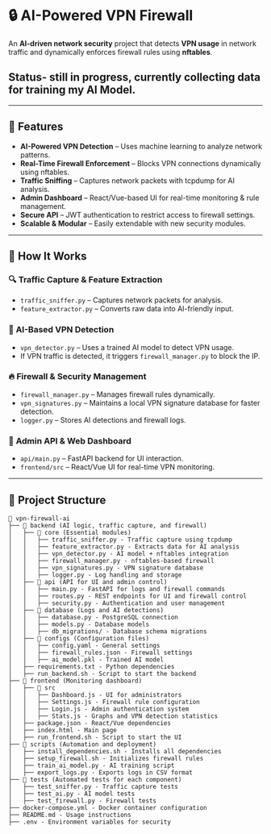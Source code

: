 # 🔒 AI-Powered VPN Firewall  
An **AI-driven network security** project that detects **VPN usage** in network traffic and dynamically enforces firewall rules using **nftables**.

## Status- still in progress, currently collecting data for training my AI Model. 

---
## 🚀 Features  
- **AI-Powered VPN Detection** – Uses machine learning to analyze network patterns.  
- **Real-Time Firewall Enforcement** – Blocks VPN connections dynamically using nftables.  
- **Traffic Sniffing** – Captures network packets with tcpdump for AI analysis.  
- **Admin Dashboard** – React/Vue-based UI for real-time monitoring & rule management.  
- **Secure API** – JWT authentication to restrict access to firewall settings.  
- **Scalable & Modular** – Easily extendable with new security modules.  
---
## 📡 How It Works  

### 🔍 **Traffic Capture & Feature Extraction**  
- `traffic_sniffer.py` – Captures network packets for analysis.  
- `feature_extractor.py` – Converts raw data into AI-friendly input.  

### 🧠 **AI-Based VPN Detection**  
- `vpn_detector.py` – Uses a trained AI model to detect VPN usage.  
- If VPN traffic is detected, it triggers `firewall_manager.py` to block the IP.  

### 🔥 **Firewall & Security Management**  
- `firewall_manager.py` – Manages firewall rules dynamically.  
- `vpn_signatures.py` – Maintains a local VPN signature database for faster detection.  
- `logger.py` – Stores AI detections and firewall logs.  

### 📡 **Admin API & Web Dashboard**  
- `api/main.py` – FastAPI backend for UI interaction.  
- `frontend/src` – React/Vue UI for real-time VPN monitoring.  
---
## 📌 Project Structure  
```plaintext
📂 vpn-firewall-ai
├── 📂 backend (AI logic, traffic capture, and firewall)
│   ├── 📂 core (Essential modules)
│   │   ├── traffic_sniffer.py - Traffic capture using tcpdump
│   │   ├── feature_extractor.py - Extracts data for AI analysis
│   │   ├── vpn_detector.py - AI model + nftables integration
│   │   ├── firewall_manager.py - nftables-based firewall
│   │   ├── vpn_signatures.py - VPN signature database
│   │   ├── logger.py - Log handling and storage
│   ├── 📂 api (API for UI and admin control)
│   │   ├── main.py - FastAPI for logs and firewall commands
│   │   ├── routes.py - REST endpoints for UI and firewall control
│   │   ├── security.py - Authentication and user management
│   ├── 📂 database (Logs and AI detections)
│   │   ├── database.py - PostgreSQL connection
│   │   ├── models.py - Database models
│   │   ├── db_migrations/ - Database schema migrations
│   ├── 📂 configs (Configuration files)
│   │   ├── config.yaml - General settings
│   │   ├── firewall_rules.json - Firewall settings
│   │   ├── ai_model.pkl - Trained AI model
│   ├── requirements.txt - Python dependencies
│   ├── run_backend.sh - Script to start the backend
├── 📂 frontend (Monitoring dashboard)
│   ├── 📂 src
│   │   ├── Dashboard.js - UI for administrators
│   │   ├── Settings.js - Firewall rule configuration
│   │   ├── Login.js - Admin authentication system
│   │   ├── Stats.js - Graphs and VPN detection statistics
│   ├── package.json - React/Vue dependencies
│   ├── index.html - Main page
│   ├── run_frontend.sh - Script to start the UI
├── 📂 scripts (Automation and deployment)
│   ├── install_dependencies.sh - Installs all dependencies
│   ├── setup_firewall.sh - Initializes firewall rules
│   ├── train_ai_model.py - AI training script
│   ├── export_logs.py - Exports logs in CSV format
├── 📂 tests (Automated tests for each component)
│   ├── test_sniffer.py - Traffic capture tests
│   ├── test_ai.py - AI model tests
│   ├── test_firewall.py - Firewall tests
├── docker-compose.yml - Docker container configuration
├── README.md - Usage instructions
├── .env - Environment variables for security



